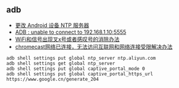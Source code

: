 ## adb
* [更改 Android 设备 NTP 服务器](https://liuzesen.com/2020/05/10/%E6%9B%B4%E6%94%B9Android%E8%AE%BE%E5%A4%87NTP%E6%9C%8D%E5%8A%A1%E5%99%A8/)
* [ADB : unable to connect to 192.168.1.10:5555](https://stackoverflow.com/questions/33462720/adb-unable-to-connect-to-192-168-1-105555)
* [WiFi和信号出现叉x号或者感叹号的消除办法](https://www.uso.cn/post/view/47990)
* [chromecast网络已连接，无法访问互联网和网络连接受限解决办法](https://www.bilibili.com/read/cv9486531)

```shell
adb shell settings put global ntp_server ntp.aliyun.com
adb shell settings get global ntp_server
adb shell settings put global captive_portal_mode 0
adb shell settings put global captive_portal_https_url https://www.google.cn/generate_204
```
